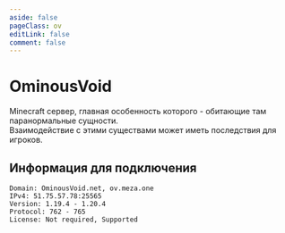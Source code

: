 ```yaml
---
aside: false
pageClass: ov
editLink: false
comment: false
---
```


# OminousVoid
Minecraft сервер, главная особенность которого - обитающие там паранормальные сущности. <br>
Взаимодействие с этими существами может иметь последствия для игроков.

## Информация для подключения
```ansi
Domain: OminousVoid.net, ov.meza.one
IPv4: 51.75.57.78:25565
Version: 1.19.4 - 1.20.4
Protocol: 762 - 765
License: Not required, Supported
```